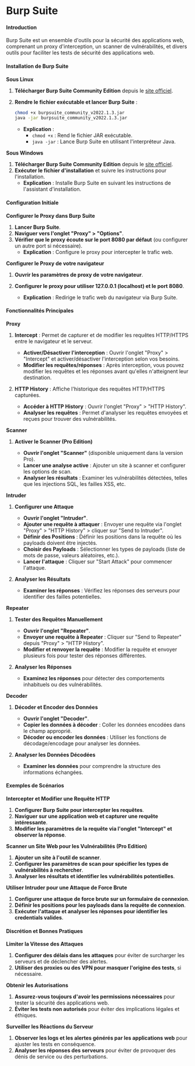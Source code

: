 # Burp Suite

#### Introduction

Burp Suite est un ensemble d'outils pour la sécurité des applications web, comprenant un proxy d'interception, un scanner de vulnérabilités, et divers outils pour faciliter les tests de sécurité des applications web.

#### Installation de Burp Suite

**Sous Linux**

1. **Télécharger Burp Suite Community Edition** depuis le [site officiel](https://portswigger.net/burp/communitydownload).
2.  **Rendre le fichier exécutable et lancer Burp Suite** :

    ```bash
    chmod +x burpsuite_community_v2022.1.3.jar
    java -jar burpsuite_community_v2022.1.3.jar
    ```

    * **Explication** :
      * `chmod +x` : Rend le fichier JAR exécutable.
      * `java -jar` : Lance Burp Suite en utilisant l'interpréteur Java.

**Sous Windows**

1. **Télécharger Burp Suite Community Edition** depuis le [site officiel](https://portswigger.net/burp/communitydownload).
2. **Exécuter le fichier d'installation** et suivre les instructions pour l'installation.
   * **Explication** : Installe Burp Suite en suivant les instructions de l'assistant d'installation.

#### Configuration Initiale

**Configurer le Proxy dans Burp Suite**

1. **Lancer Burp Suite**.
2. **Naviguer vers l'onglet "Proxy" > "Options"**.
3. **Vérifier que le proxy écoute sur le port 8080 par défaut** (ou configurer un autre port si nécessaire).
   * **Explication** : Configure le proxy pour intercepter le trafic web.

**Configurer le Proxy de votre navigateur**

1. **Ouvrir les paramètres de proxy de votre navigateur**.
2.  **Configurer le proxy pour utiliser 127.0.0.1 (localhost) et le port 8080**.

    * **Explication** : Redirige le trafic web du navigateur via Burp Suite.



#### Fonctionnalités Principales

**Proxy**

1.  **Intercept** : Permet de capturer et de modifier les requêtes HTTP/HTTPS entre le navigateur et le serveur.

    * **Activer/Désactiver l'interception** : Ouvrir l'onglet "Proxy" > "Intercept" et activer/désactiver l'interception selon vos besoins.
    * **Modifier les requêtes/réponses** : Après interception, vous pouvez modifier les requêtes et les réponses avant qu'elles n'atteignent leur destination.


2.  **HTTP History** : Affiche l'historique des requêtes HTTP/HTTPS capturées.

    * **Accéder à HTTP History** : Ouvrir l'onglet "Proxy" > "HTTP History".
    * **Analyser les requêtes** : Permet d'analyser les requêtes envoyées et reçues pour trouver des vulnérabilités.



**Scanner**

1.  **Activer le Scanner (Pro Edition)**

    * **Ouvrir l'onglet "Scanner"** (disponible uniquement dans la version Pro).
    * **Lancer une analyse active** : Ajouter un site à scanner et configurer les options de scan.
    * **Analyser les résultats** : Examiner les vulnérabilités détectées, telles que les injections SQL, les failles XSS, etc.



**Intruder**

1.  **Configurer une Attaque**

    * **Ouvrir l'onglet "Intruder"**.
    * **Ajouter une requête à attaquer** : Envoyer une requête via l'onglet "Proxy" > "HTTP History" > cliquer sur "Send to Intruder".
    * **Définir des Positions** : Définir les positions dans la requête où les payloads doivent être injectés.
    * **Choisir des Payloads** : Sélectionner les types de payloads (liste de mots de passe, valeurs aléatoires, etc.).
    * **Lancer l'attaque** : Cliquer sur "Start Attack" pour commencer l'attaque.


2.  **Analyser les Résultats**

    * **Examiner les réponses** : Vérifiez les réponses des serveurs pour identifier des failles potentielles.



**Repeater**

1.  **Tester des Requêtes Manuellement**

    * **Ouvrir l'onglet "Repeater"**.
    * **Envoyer une requête à Repeater** : Cliquer sur "Send to Repeater" depuis "Proxy" > "HTTP History".
    * **Modifier et renvoyer la requête** : Modifier la requête et envoyer plusieurs fois pour tester des réponses différentes.


2.  **Analyser les Réponses**

    * **Examinez les réponses** pour détecter des comportements inhabituels ou des vulnérabilités.



**Decoder**

1.  **Décoder et Encoder des Données**

    * **Ouvrir l'onglet "Decoder"**.
    * **Copier les données à décoder** : Coller les données encodées dans le champ approprié.
    * **Décoder ou encoder les données** : Utiliser les fonctions de décodage/encodage pour analyser les données.


2.  **Analyser les Données Décodées**

    * **Examiner les données** pour comprendre la structure des informations échangées.



#### Exemples de Scénarios

**Intercepter et Modifier une Requête HTTP**

1. **Configurer Burp Suite pour intercepter les requêtes**.
2. **Naviguer sur une application web et capturer une requête intéressante**.
3.  **Modifier les paramètres de la requête via l'onglet "Intercept" et observer la réponse**.



**Scanner un Site Web pour les Vulnérabilités (Pro Edition)**

1. **Ajouter un site à l'outil de scanner**.
2. **Configurer les paramètres de scan pour spécifier les types de vulnérabilités à rechercher**.
3.  **Analyser les résultats et identifier les vulnérabilités potentielles**.



**Utiliser Intruder pour une Attaque de Force Brute**

1. **Configurer une attaque de force brute sur un formulaire de connexion**.
2. **Définir les positions pour les payloads dans la requête de connexion**.
3.  **Exécuter l'attaque et analyser les réponses pour identifier les credentials valides**.



#### Discrétion et Bonnes Pratiques

**Limiter la Vitesse des Attaques**

1. **Configurer des délais dans les attaques** pour éviter de surcharger les serveurs et de déclencher des alertes.
2.  **Utiliser des proxies ou des VPN pour masquer l'origine des tests**, si nécessaire.



**Obtenir les Autorisations**

1. **Assurez-vous toujours d'avoir les permissions nécessaires** pour tester la sécurité des applications web.
2.  **Éviter les tests non autorisés** pour éviter des implications légales et éthiques.



**Surveiller les Réactions du Serveur**

1. **Observer les logs et les alertes générés par les applications web** pour ajuster les tests en conséquence.
2.  **Analyser les réponses des serveurs** pour éviter de provoquer des dénis de service ou des perturbations.

